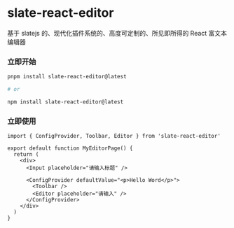 # slate-react-editor

基于 slatejs 的、现代化插件系统的、高度可定制的、所见即所得的 React 富文本编辑器

### 立即开始

```bash
pnpm install slate-react-editor@latest

# or

npm install slate-react-editor@latest
```

### 立即使用

```tsx
import { ConfigProvider, Toolbar, Editor } from 'slate-react-editor'

export default function MyEditorPage() {
  return (
    <div>
      <Input placeholder="请输入标题" />

      <ConfigProvider defaultValue="<p>Hello Word</p>">
        <Toolbar />
        <Editor placeholder="请输入" />
      </ConfigProvider>
    </div>
  )
}
```
